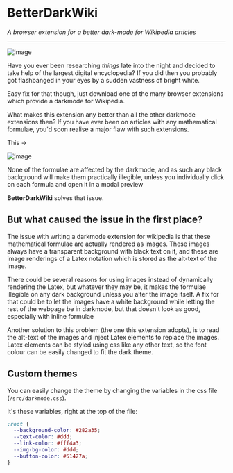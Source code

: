 # BetterDarkWiki
<i> A browser extension for a better dark-mode for Wikipedia articles </i>
<hr>

![image](https://github.com/IceHermit/BetterDarkWiki/assets/116965845/909f95f9-0ace-4e40-b566-f19f3f542ce9)

Have you ever been researching <i> things </i> late into the night and decided to take help of the largest digital encyclopedia?
If you did then you probably got flashbanged in your eyes by a sudden vastness of bright white.

Easy fix for that though, just download one of the many browser extensions which provide a darkmode for Wikipedia.

What makes this extension any better than all the other darkmode extensions then? If you have ever been on articles with any mathematical formulae, you'd soon realise a major flaw with such extensions.

This ->

![image](https://github.com/IceHermit/BetterDarkWiki/assets/116965845/12b78ff2-9b74-4bfe-9505-3381d0314e68)

None of the formulae are affected by the darkmode, and as such any black background will make them practically illegible,
unless you individually click on each formula and open it in a modal preview

<b>BetterDarkWiki</b> solves that issue.

<h2> But what caused the issue in the first place? </h2>

The issue with writing a darkmode extension for wikipedia is that these mathematical formulae are actually rendered as images.
These images always have a transparent background with black text on it, and these are image renderings of a Latex notation
which is stored as the alt-text of the image. 

There could be several reasons for using images instead of dynamically rendering the Latex, but whatever they may be, it makes
the formulae illegible on any dark background unless you alter the image itself. A fix for that could be to let the images have
a white background while letting the rest of the webpage be in darkmode, but that doesn't look as good, especially with inline
formulae

Another solution to this problem (the one this extension adopts), is to read the alt-text of the images and inject Latex elements
to replace the images. Latex elements can be styled using css like any other text, so the font colour can be easily changed to fit
the dark theme.

<h2> Custom themes </h2>

You can easily change the theme by changing the variables in the css file (<code>/src/darkmode.css</code>).

It's these variables, right at the top of the file: <br>
```css
:root {
  --background-color: #282a35;
  --text-color: #ddd;
  --link-color: #fff4a3;
  --img-bg-color: #ddd;
  --button-color: #51427a;
}
```
